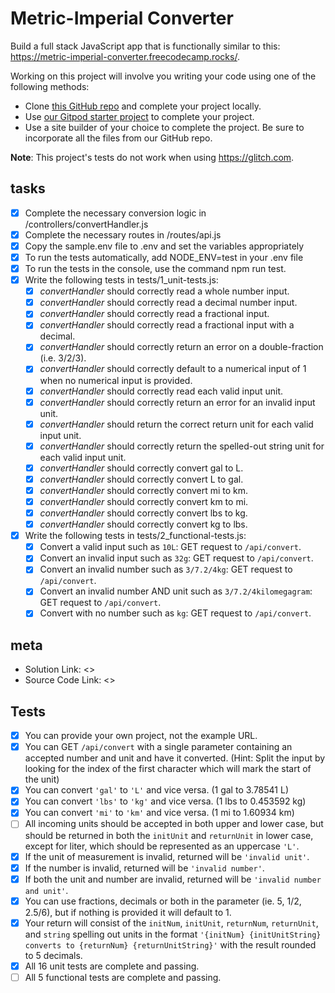 # Metric-Imperial Converter

Build a full stack JavaScript app that is functionally similar to this:
<https://metric-imperial-converter.freecodecamp.rocks/>.

Working on this project will involve you writing your code using one of the following methods:

- Clone [this GitHub repo](https://github.com/freeCodeCamp/boilerplate-project-metricimpconverter/)
  and complete your project locally.
- Use
  [our Gitpod starter project](https://gitpod.io/?autostart=true#https://github.com/freeCodeCamp/boilerplate-project-metricimpconverter/)
  to complete your project.
- Use a site builder of your choice to complete the project. Be sure to incorporate all the files
  from our GitHub repo.

**Note**: This project's tests do not work when using <https://glitch.com>.

## tasks

- [x] Complete the necessary conversion logic in /controllers/convertHandler.js
- [x] Complete the necessary routes in /routes/api.js
- [x] Copy the sample.env file to .env and set the variables appropriately
- [x] To run the tests automatically, add NODE_ENV=test in your .env file
- [x] To run the tests in the console, use the command npm run test.
- [x] Write the following tests in tests/1_unit-tests.js:
  - [x] _convertHandler_ should correctly read a whole number input.
  - [x] _convertHandler_ should correctly read a decimal number input.
  - [x] _convertHandler_ should correctly read a fractional input.
  - [x] _convertHandler_ should correctly read a fractional input with a decimal.
  - [x] _convertHandler_ should correctly return an error on a double-fraction (i.e. 3/2/3).
  - [x] _convertHandler_ should correctly default to a numerical input of 1 when no numerical input
        is provided.
  - [x] _convertHandler_ should correctly read each valid input unit.
  - [x] _convertHandler_ should correctly return an error for an invalid input unit.
  - [x] _convertHandler_ should return the correct return unit for each valid input unit.
  - [x] _convertHandler_ should correctly return the spelled-out string unit for each valid input
        unit.
  - [x] _convertHandler_ should correctly convert gal to L.
  - [x] _convertHandler_ should correctly convert L to gal.
  - [x] _convertHandler_ should correctly convert mi to km.
  - [x] _convertHandler_ should correctly convert km to mi.
  - [x] _convertHandler_ should correctly convert lbs to kg.
  - [x] _convertHandler_ should correctly convert kg to lbs.
- [x] Write the following tests in tests/2_functional-tests.js:
  - [x] Convert a valid input such as `10L`: GET request to `/api/convert`.
  - [x] Convert an invalid input such as `32g`: GET request to `/api/convert`.
  - [x] Convert an invalid number such as `3/7.2/4kg`: GET request to `/api/convert`.
  - [x] Convert an invalid number AND unit such as `3/7.2/4kilomegagram`: GET request to
        `/api/convert`.
  - [x] Convert with no number such as `kg`: GET request to `/api/convert`.

## meta

- Solution Link: <>
- Source Code Link: <>

## Tests

- [x] You can provide your own project, not the example URL.
- [x] You can GET `/api/convert` with a single parameter containing an accepted number and unit and
      have it converted. (Hint: Split the input by looking for the index of the first character
      which will mark the start of the unit)
- [x] You can convert `'gal'` to `'L'` and vice versa. (1 gal to 3.78541 L)
- [x] You can convert `'lbs'` to `'kg'` and vice versa. (1 lbs to 0.453592 kg)
- [x] You can convert `'mi'` to `'km'` and vice versa. (1 mi to 1.60934 km)
- [ ] All incoming units should be accepted in both upper and lower case, but should be returned in
      both the `initUnit` and `returnUnit` in lower case, except for liter, which should be
      represented as an uppercase `'L'`.
- [x] If the unit of measurement is invalid, returned will be `'invalid unit'`.
- [x] If the number is invalid, returned will be `'invalid number'`.
- [x] If both the unit and number are invalid, returned will be `'invalid number and unit'`.
- [x] You can use fractions, decimals or both in the parameter (ie. 5, 1/2, 2.5/6), but if nothing
      is provided it will default to 1.
- [x] Your return will consist of the `initNum`, `initUnit`, `returnNum`, `returnUnit`, and `string`
      spelling out units in the format
      `'{initNum} {initUnitString} converts to {returnNum} {returnUnitString}'` with the result
      rounded to 5 decimals.
- [x] All 16 unit tests are complete and passing.
- [ ] All 5 functional tests are complete and passing.
